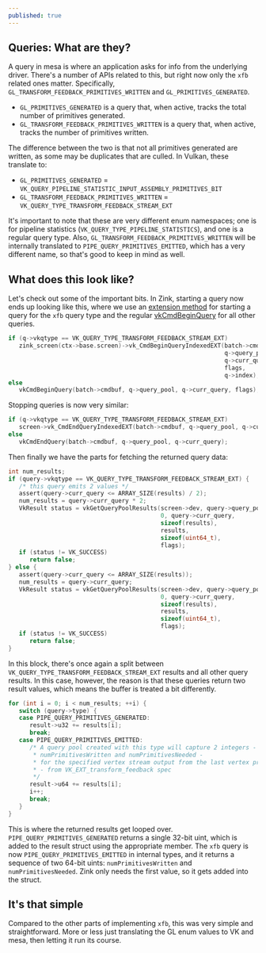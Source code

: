 ```yaml
---
published: true
---
```

## Queries: What are they?

A query in mesa is where an application asks for info from the underlying driver. There's a number of APIs related to this, but right now only the `xfb` related ones matter. Specifically, `GL_TRANSFORM_FEEDBACK_PRIMITIVES_WRITTEN` and `GL_PRIMITIVES_GENERATED`.

* `GL_PRIMITIVES_GENERATED` is a query that, when active, tracks the total number of primitives generated.
* `GL_TRANSFORM_FEEDBACK_PRIMITIVES_WRITTEN` is a query that, when active, tracks the number of primitives written.

The difference between the two is that not all primitives generated are written, as some may be duplicates that are culled. In Vulkan, these translate to:

* `GL_PRIMITIVES_GENERATED` = `VK_QUERY_PIPELINE_STATISTIC_INPUT_ASSEMBLY_PRIMITIVES_BIT`
* `GL_TRANSFORM_FEEDBACK_PRIMITIVES_WRITTEN` = `VK_QUERY_TYPE_TRANSFORM_FEEDBACK_STREAM_EXT`

It's important to note that these are very different enum namespaces; one is for pipeline statistics (`VK_QUERY_TYPE_PIPELINE_STATISTICS`), and one is a regular query type. Also, `GL_TRANSFORM_FEEDBACK_PRIMITIVES_WRITTEN` will be internally translated to `PIPE_QUERY_PRIMITIVES_EMITTED`, which has a very different name, so that's good to keep in mind as well.

## What does this look like?

Let's check out some of the important bits. In Zink, starting a query now ends up looking like this, where we use an [extension method](https://www.khronos.org/registry/vulkan/specs/1.2-extensions/man/html/vkCmdBeginQueryIndexedEXT.html) for starting a query for the `xfb` query type and the regular [vkCmdBeginQuery](https://www.khronos.org/registry/vulkan/specs/1.2-extensions/man/html/vkCmdBeginQuery.html) for all other queries.
```c
if (q->vkqtype == VK_QUERY_TYPE_TRANSFORM_FEEDBACK_STREAM_EXT)
   zink_screen(ctx->base.screen)->vk_CmdBeginQueryIndexedEXT(batch->cmdbuf,
                                                             q->query_pool,
                                                             q->curr_query,
                                                             flags,
                                                             q->index);
else
   vkCmdBeginQuery(batch->cmdbuf, q->query_pool, q->curr_query, flags);
```
Stopping queries is now very similar:
```c
if (q->vkqtype == VK_QUERY_TYPE_TRANSFORM_FEEDBACK_STREAM_EXT)
   screen->vk_CmdEndQueryIndexedEXT(batch->cmdbuf, q->query_pool, q->curr_query, q->index);
else
   vkCmdEndQuery(batch->cmdbuf, q->query_pool, q->curr_query);
```

Then finally we have the parts for fetching the returned query data:
```c
int num_results;
if (query->vkqtype == VK_QUERY_TYPE_TRANSFORM_FEEDBACK_STREAM_EXT) {
   /* this query emits 2 values */
   assert(query->curr_query <= ARRAY_SIZE(results) / 2);
   num_results = query->curr_query * 2;
   VkResult status = vkGetQueryPoolResults(screen->dev, query->query_pool,
                                           0, query->curr_query,
                                           sizeof(results),
                                           results,
                                           sizeof(uint64_t),
                                           flags);
   if (status != VK_SUCCESS)
      return false;
} else {
   assert(query->curr_query <= ARRAY_SIZE(results));
   num_results = query->curr_query;
   VkResult status = vkGetQueryPoolResults(screen->dev, query->query_pool,
                                           0, query->curr_query,
                                           sizeof(results),
                                           results,
                                           sizeof(uint64_t),
                                           flags);
   if (status != VK_SUCCESS)
      return false;
}
```
In this block, there's once again a split between `VK_QUERY_TYPE_TRANSFORM_FEEDBACK_STREAM_EXT` results and all other query results. In this case, however, the reason is that these queries return two result values, which means the buffer is treated a bit differently.
```c
for (int i = 0; i < num_results; ++i) {
   switch (query->type) {
   case PIPE_QUERY_PRIMITIVES_GENERATED:
      result->u32 += results[i];
      break;
   case PIPE_QUERY_PRIMITIVES_EMITTED:
      /* A query pool created with this type will capture 2 integers -
       * numPrimitivesWritten and numPrimitivesNeeded -
       * for the specified vertex stream output from the last vertex processing stage.
       * - from VK_EXT_transform_feedback spec
       */
      result->u64 += results[i];
      i++;
      break;
   }
}
```
This is where the returned results get looped over. `PIPE_QUERY_PRIMITIVES_GENERATED` returns a single 32-bit uint, which is added to the result struct using the appropriate member. The `xfb` query is now `PIPE_QUERY_PRIMITIVES_EMITTED` in internal types, and it returns a sequence of two 64-bit uints: `numPrimitivesWritten` and `numPrimitivesNeeded`. Zink only needs the first value, so it gets added into the struct.

## It's that simple
Compared to the other parts of implementing `xfb`, this was very simple and straightforward. More or less just translating the GL enum values to VK and mesa, then letting it run its course.
